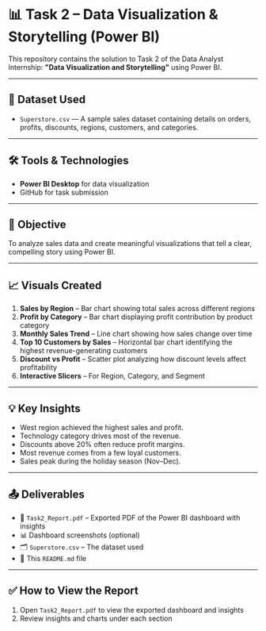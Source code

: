 # 📊 Task 2 – Data Visualization & Storytelling (Power BI)

This repository contains the solution to Task 2 of the Data Analyst Internship: **"Data Visualization and Storytelling"** using Power BI.

---

## 📁 Dataset Used
- `Superstore.csv` — A sample sales dataset containing details on orders, profits, discounts, regions, customers, and categories.

---

## 🛠 Tools & Technologies
- **Power BI Desktop** for data visualization
- GitHub for task submission

---

## 🎯 Objective
To analyze sales data and create meaningful visualizations that tell a clear, compelling story using Power BI.

---

## 📈 Visuals Created
1. **Sales by Region** – Bar chart showing total sales across different regions  
2. **Profit by Category** – Bar chart displaying profit contribution by product category  
3. **Monthly Sales Trend** – Line chart showing how sales change over time  
4. **Top 10 Customers by Sales** – Horizontal bar chart identifying the highest revenue-generating customers  
5. **Discount vs Profit** – Scatter plot analyzing how discount levels affect profitability  
6. **Interactive Slicers** – For Region, Category, and Segment

---

## 💡 Key Insights
- West region achieved the highest sales and profit.
- Technology category drives most of the revenue.
- Discounts above 20% often reduce profit margins.
- Most revenue comes from a few loyal customers.
- Sales peak during the holiday season (Nov–Dec).

---

## 📤 Deliverables
- 📄 `Task2_Report.pdf` – Exported PDF of the Power BI dashboard with insights
- 📊 Dashboard screenshots (optional)
- 🗂️ `Superstore.csv` – The dataset used
- 📃 This `README.md` file

---

## ✅ How to View the Report
1. Open `Task2_Report.pdf` to view the exported dashboard and insights
2. Review insights and charts under each section
